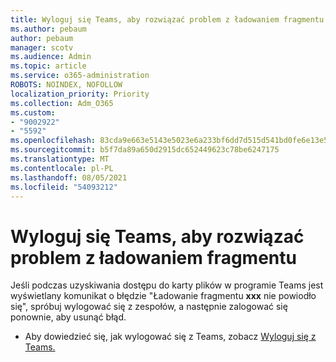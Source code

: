 ```yaml
---
title: Wyloguj się Teams, aby rozwiązać problem z ładowaniem fragmentu
ms.author: pebaum
author: pebaum
manager: scotv
ms.audience: Admin
ms.topic: article
ms.service: o365-administration
ROBOTS: NOINDEX, NOFOLLOW
localization_priority: Priority
ms.collection: Adm_O365
ms.custom:
- "9002922"
- "5592"
ms.openlocfilehash: 83cda9e663e5143e5023e6a233bf6dd7d515d541bd0fe6e13e50b61c26066416
ms.sourcegitcommit: b5f7da89a650d2915dc652449623c78be6247175
ms.translationtype: MT
ms.contentlocale: pl-PL
ms.lasthandoff: 08/05/2021
ms.locfileid: "54093212"
---
```

# <a name="sign-out-of-teams-to-resolve-loading-chunk-error"></a>Wyloguj się Teams, aby rozwiązać problem z ładowaniem fragmentu

Jeśli podczas uzyskiwania dostępu do karty plików w programie Teams jest wyświetlany komunikat o błędzie "Ładowanie fragmentu **xxx** nie powiodło się", spróbuj wylogować się z zespołów, a następnie zalogować się ponownie, aby usunąć błąd.

- Aby dowiedzieć się, jak wylogować się z Teams, zobacz [Wyloguj się z Teams.](https://support.microsoft.com/en-ie/office/sign-out-of-teams-a6d76e69-e1dd-4bc4-8e5f-04ba48384487)
